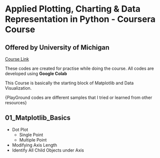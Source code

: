 # Applied Plotting, Charting &amp; Data Representation in Python - Coursera Course
## Offered by University of Michigan

[Course Link](https://www.coursera.org/learn/python-plotting/)

These codes are created for practise while doing the course. All codes are developed using **Google Colab**

This Course is basically the starting block of Matplotlib and Data Visualization.

{PlayGround codes are different samples that I tried or learned from other resources}

## 01_Matplotlib_Basics
* Dot Plot
  - Single Point
  - Multiple Point
* Modifying Axis Length
* Identify All Child Objects under Axis
